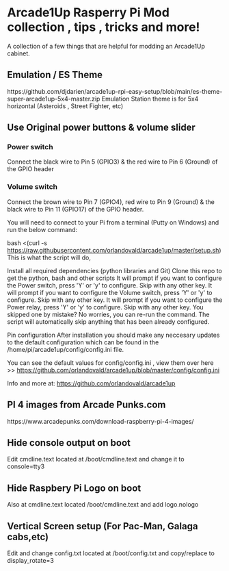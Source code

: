 


<h1> Arcade1Up Rasperry Pi Mod collection , tips , tricks and more! </h1> 


  
  A collection of a few things that are helpful for modding an Arcade1Up cabinet. 






<h2> Emulation / ES Theme </h2>
https://github.com/djdarien/arcade1up-rpi-easy-setup/blob/main/es-theme-super-arcade1up-5x4-master.zip
  Emulation Station theme is for 5x4 horizontal (Asteroids , Street Fighter, etc)


<h2>  Use Original power buttons & volume slider </h2>
<h3> Power switch</h3>
Connect the black wire to Pin 5 (GPIO3) & the red wire to Pin 6 (Ground) of the GPIO header

<h3> Volume switch </h3>
Connect the brown wire to Pin 7 (GPIO4), red wire to Pin 9 (Ground) & the black wire to Pin 11 (GPIO17) of the GPIO header.

You will need to connect to your Pi from a terminal (Putty on Windows) and run the below command:

bash <(curl -s https://raw.githubusercontent.com/orlandovald/arcade1up/master/setup.sh)
This is what the script will do,

Install all required dependencies (python libraries and Git)
Clone this repo to get the python, bash and other scripts
It will prompt if you want to configure the Power switch, press 'Y' or 'y' to configure. Skip with any other key.
It will prompt if you want to configure the Volume switch, press 'Y' or 'y' to configure. Skip with any other key.
It will prompt if you want to configure the Power relay, press 'Y' or 'y' to configure. Skip with any other key.
You skipped one by mistake? No worries, you can re-run the command. The script will automatically skip anything that has been already configured.

Pin configuration
After installation you should make any neccesary updates to the default configuration which can be found in the /home/pi/arcade1up/config/config.ini file.

You can see the default values for config/config.ini , view them over here >> https://github.com/orlandovald/arcade1up/blob/master/config/config.ini

Info and more at: https://github.com/orlandovald/arcade1up


<h2> PI 4 images from Arcade Punks.com </h2>
https://www.arcadepunks.com/download-raspberry-pi-4-images/

<h2>  Hide console output on boot  </h2>
Edit cmdline.text located at /boot/cmdline.text and change it to console=tty3

<h2> Hide Raspbery Pi Logo on boot </h2>
Also at cmdline.text located /boot/cmdline.text and add logo.nologo

<h2> Vertical Screen setup (For Pac-Man, Galaga cabs,etc) </h2>
Edit and change config.txt located at /boot/config.txt and copy/replace to display_rotate=3
